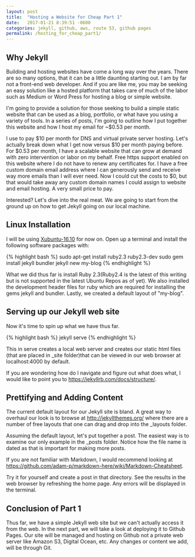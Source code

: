 ```yaml
---
layout: post
title:  "Hosting a Website for Cheap Part 1"
date:   2017-01-21 8:39:51 -0600
categories: jekyll, github, aws, route 53, github pages
permalink: /hosting_for_cheap_part1/
---
```


## Why Jekyll

Building and hosting websites have come a long way over the years.  There are so many options, that it can be a little daunting starting out.  I am by far not a front-end web developer.  And if you are like me, you may be seeking an easy solution like a hosted platform that takes care of much of the labor such as Medium or Word Press for hosting a blog or simple website.

I'm going to provide a solution for those seeking to build a simple static website that can be used as a blog, portfolio, or what have you using a variety of tools.  In a series of posts, I'm going to outline how I put together this website and how I host my email for ~$0.53 per month.  

I use to pay $10 per month for DNS and virtual private server hosting.  Let's actually break down what I get now versus $10 per month paying before.  For $0.53 per month, I have a scalable website that can grow at demand with zero intervention or labor on my behalf.  Free https support enabled on this website where I do not have to renew any certificates for.  I have a free custom domain email address where I can generously send and receive way more emails than I will ever need.  Now I could cut the costs to $0, but that would take away any custom domain names I could assign to website and email hosting.  A very small price to pay.

Interested?  Let's dive into the real meat.  We are going to start from the ground up on how to get Jekyll going on our local machine.

## Linux Installation

I will be using [Xubuntu-16.10](http://mirror.us.leaseweb.net/ubuntu-cdimage/xubuntu/releases/16.10/release/) for now on.  Open up a terminal and install the following software packages with:

{% highlight bash %}
sudo apt-get install ruby2.3 ruby2.3-dev
sudo gem install jekyll bundler
jekyll new my-blog
{% endhighlight %}

What we did thus far is install Ruby 2.3(Ruby2.4 is the latest of this writing but is not supported in the latest Ubuntu Repos as of yet).  We also installed the development header files for ruby which are required for installing the gems jekyll and bundler.  Lastly, we created a default layout of "my-blog".

## Serving up our Jekyll web site

Now it's time to spin up what we have thus far.

{% highlight bash %}
jekyll serve
{% endhighlight %}

This in serve creates a local web server and creates our static html files (that are placed in _site folder)that can be viewed in our web browser at localhost:4000 by default.  

If you are wondering how do I navigate and figure out what does what, I would like to point you to https://jekyllrb.com/docs/structure/.

## Prettifying and Adding Content

The current default layout for our Jekyll site is bland.  A great way to overhaul our look is to browse at http://jekyllthemes.org/ where there are a number of free layouts that one can drag and drop into the _layouts folder.

Assuming the default layout, let's put together a post.  The easiest way is to examine our only example in the _posts folder.  Notice how the file name is dated as that is important for making more posts.

If you are not familiar with Markdown, I would recommend looking at https://github.com/adam-p/markdown-here/wiki/Markdown-Cheatsheet.

Try it for yourself and create a post in that directory.  See the results in the web browser by refreshing the home page.  Any errors will be displayed in the terminal.

## Conclusion of Part 1

Thus far, we have a simple Jekyll web site but we can't actually access it from the web.  In the next part, we will take a look at deploying it to Github Pages.  Our site will be managed and hosting on Github not a private web server like Amazon S3, Digital Ocean, etc.  Any changes or content we add, will be through Git.